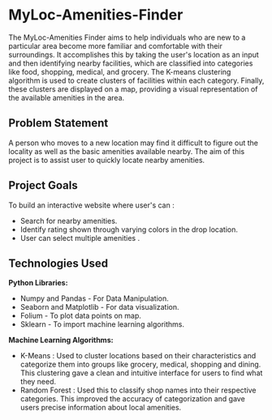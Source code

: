 # MyLoc-Amenities-Finder
The MyLoc-Amenities Finder aims to help individuals who are new to a particular area become more familiar and comfortable with their surroundings. It accomplishes this by taking the user's location as an input and then identifying nearby facilities, which are classified into categories like food, shopping, medical, and grocery. The K-means clustering algorithm is used to create clusters of facilities within each category. Finally, these clusters are displayed on a map, providing a visual representation of the available amenities in the area.

## Problem Statement
A person who moves to a new location may find it difficult to figure out the locality as well as the basic amenities available nearby. The aim of this project is to assist user to quickly locate nearby amenities.

## Project Goals
To build an interactive website where user's can :
* Search for nearby amenities.
* Identify rating shown through varying colors in the drop location.
* User can select multiple amenities .

## Technologies Used
**Python Libraries:**
* Numpy and Pandas - For Data Manipulation.
* Seaborn and Matplotlib - For data visualization.
* Folium - To plot data points on map.
* Sklearn - To import machine learning algorithms.

**Machine Learning Algorithms:**
* K-Means : Used to cluster locations based on their characteristics and categorize them into groups like grocery, medical, shopping and dining. This clustering gave a clean and intuitive interface for users to find what they need.
* Random Forest : Used this to classify shop names into their respective categories. This improved the accuracy of categorization and gave users precise information about local amenities. 
